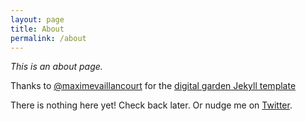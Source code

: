 ```yaml
---
layout: page
title: About
permalink: /about
---
```


*This is an about page.*

Thanks to [@maximevaillancourt](https://github.com/maximevaillancourt) for the [digital garden Jekyll template](https://github.com/maximevaillancourt/digital-garden-jekyll-template)

There is nothing here yet! Check back later. Or nudge me on [Twitter](https://twitter.com/herrowna).